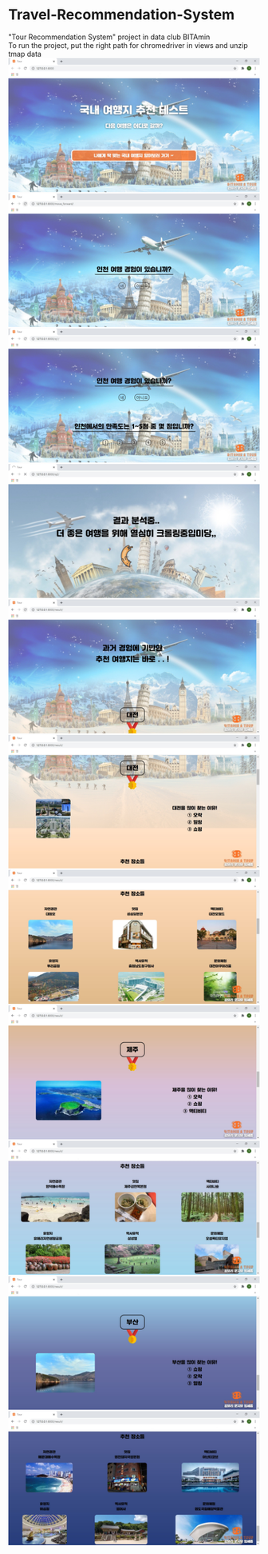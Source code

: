 # Travel-Recommendation-System

"Tour Recommendation System" project in data club BITAmin</br>
To run the project, put the right path for chromedriver in views and unzip tmap data
![](demo/img1.jpg)
![](demo/img2.jpg)
![](demo/img3.jpg)
![](demo/img4.jpg)
![](demo/img5.jpg)
![](demo/img6.jpg)
![](demo/img7.jpg)
![](demo/img8.jpg)
![](demo/img9.jpg)
![](demo/img10.jpg)
![](demo/img11.jpg)